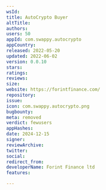 ```yaml
---
wsId: 
title: AutoCrypto Buyer
altTitle: 
authors: 
users: 50
appId: com.swappy.autocrypto
appCountry: 
released: 2022-05-20
updated: 2022-06-02
version: 0.0.10
stars: 
ratings: 
reviews: 
size: 
website: https://forintfinance.com/
repository: 
issue: 
icon: com.swappy.autocrypto.png
bugbounty: 
meta: removed
verdict: fewusers
appHashes: 
date: 2024-12-15
signer: 
reviewArchive: 
twitter: 
social: 
redirect_from: 
developerName: Forint Finance ltd
features: 

---
```


